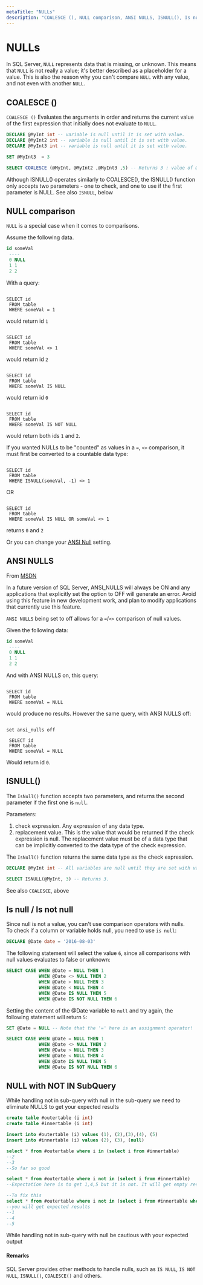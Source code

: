 ```yaml
---
metaTitle: "NULLs"
description: "COALESCE (), NULL comparison, ANSI NULLS, ISNULL(), Is null / Is not null, NULL with NOT IN SubQuery"
---
```


# NULLs


In SQL Server, `NULL` represents data that is missing, or unknown.  This means that `NULL` is not really a value; it's better described as a placeholder for a value. This is also the reason why you can't compare `NULL` with any value, and not even with another `NULL`.



## COALESCE ()


`COALESCE ()` Evaluates the arguments in order and returns the current value of the first expression that initially does not evaluate to `NULL`.

```sql
DECLARE @MyInt int -- variable is null until it is set with value.
DECLARE @MyInt2 int -- variable is null until it is set with value.
DECLARE @MyInt3 int -- variable is null until it is set with value.

SET @MyInt3  = 3

SELECT COALESCE (@MyInt, @MyInt2 ,@MyInt3 ,5) -- Returns 3 : value of @MyInt3.

```

Although ISNULL() operates similarly to COALESCE(), the ISNULL() function only accepts two parameters - one to check, and one to use if the first parameter is NULL.
See also `ISNULL`, below



## NULL comparison


`NULL` is a special case when it comes to comparisons.

Assume the following data.

```sql
id someVal
 ----
 0 NULL
 1 1
 2 2

```

With a query:

```

SELECT id
 FROM table
 WHERE someVal = 1

```

would return id `1`

```

SELECT id
 FROM table
 WHERE someVal <> 1

```

would return id `2`

```

SELECT id
 FROM table
 WHERE someVal IS NULL

```

would return id `0`

```

SELECT id
 FROM table
 WHERE someVal IS NOT NULL

```

would return both ids `1` and `2`.

If you wanted NULLs to be "counted" as values in a `=`, `<>` comparison, it must first be converted to a countable data type:

```

SELECT id
 FROM table
 WHERE ISNULL(someVal, -1) <> 1

```

OR

```

SELECT id
 FROM table
 WHERE someVal IS NULL OR someVal <> 1

```

returns `0` and `2`

Or you can change your [ANSI Null](http://stackoverflow.com/a/411868/2312877) setting.



## ANSI NULLS


From [MSDN](https://msdn.microsoft.com/en-us/library/ms188048.aspx)

> 
In a future version of SQL Server, ANSI_NULLS will always be ON and any applications that explicitly set the option to OFF will generate an error. Avoid using this feature in new development work, and plan to modify applications that currently use this feature.


`ANSI NULLS` being set to off allows for a `=`/`<>` comparison of null values.

Given the following data:

```sql
id someVal
 ----
 0 NULL
 1 1
 2 2

```

And with ANSI NULLS on, this query:

```

SELECT id
 FROM table
 WHERE someVal = NULL

```

would produce no results.  However the same query, with ANSI NULLS off:

```

set ansi_nulls off

 SELECT id
 FROM table
 WHERE someVal = NULL

```

Would return id `0`.



## ISNULL()


The `IsNull()` function accepts two parameters, and returns the second parameter if the first one is `null`.

Parameters:

1. check expression. Any expression of any data type.
1. replacement value. This is the value that would be returned if the check expression is null. The replacement value must be of a data type that can be implicitly converted to the data type of the check expression.

The `IsNull()` function returns the same data type as the check expression.

```sql
DECLARE @MyInt int -- All variables are null until they are set with values.

SELECT ISNULL(@MyInt, 3) -- Returns 3.

```

See also `COALESCE`, above



## Is null / Is not null


Since null is not a value, you can't use comparison operators with nulls.<br />
To check if a column or variable holds null, you need to use `is null`:

```sql
DECLARE @Date date = '2016-08-03'

```

The following statement will select the value `6`, since all comparisons with null values evaluates to false or unknown:

```sql
SELECT CASE WHEN @Date = NULL THEN 1
            WHEN @Date <> NULL THEN 2
            WHEN @Date > NULL THEN 3
            WHEN @Date < NULL THEN 4
            WHEN @Date IS NULL THEN 5
            WHEN @Date IS NOT NULL THEN 6

```

Setting the content of the @Date variable to `null` and try again, the following statement will return `5`:

```sql
SET @Date = NULL -- Note that the '=' here is an assignment operator!

SELECT CASE WHEN @Date = NULL THEN 1
            WHEN @Date <> NULL THEN 2
            WHEN @Date > NULL THEN 3
            WHEN @Date < NULL THEN 4
            WHEN @Date IS NULL THEN 5
            WHEN @Date IS NOT NULL THEN 6

```



## NULL with NOT IN SubQuery


While handling not in sub-query with null in the sub-query we need to eliminate NULLS to get your expected results

```sql
create table #outertable (i int)
create table #innertable (i int)

insert into #outertable (i) values (1), (2),(3),(4), (5)
insert into #innertable (i) values (2), (3), (null)

select * from #outertable where i in (select i from #innertable)
--2
--3
--So far so good

select * from #outertable where i not in (select i from #innertable)
--Expectation here is to get 1,4,5 but it is not. It will get empty results because of the NULL it executes as {select * from #outertable where i not in (null)}

--To fix this 
select * from #outertable where i not in (select i from #innertable where i is not null)
--you will get expected results
--1
--4
--5

```

While handling not in sub-query with null be cautious with your expected output



#### Remarks


SQL Server provides other methods to handle nulls, such as `IS NULL`, `IS NOT NULL`, `ISNULL()`, `COALESCE()` and others.


